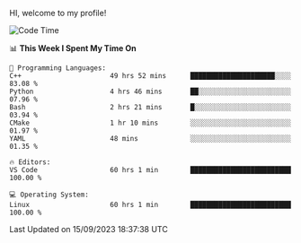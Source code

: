 HI, welcome to my profile!
<!--START_SECTION:waka-->
![Code Time](http://img.shields.io/badge/Code%20Time-1%2C423%20hrs%204%20mins-blue)

📊 **This Week I Spent My Time On** 

```text
💬 Programming Languages: 
C++                      49 hrs 52 mins      █████████████████████░░░░   83.08 % 
Python                   4 hrs 46 mins       ██░░░░░░░░░░░░░░░░░░░░░░░   07.96 % 
Bash                     2 hrs 21 mins       █░░░░░░░░░░░░░░░░░░░░░░░░   03.94 % 
CMake                    1 hr 10 mins        ░░░░░░░░░░░░░░░░░░░░░░░░░   01.97 % 
YAML                     48 mins             ░░░░░░░░░░░░░░░░░░░░░░░░░   01.35 % 

🔥 Editors: 
VS Code                  60 hrs 1 min        █████████████████████████   100.00 % 

💻 Operating System: 
Linux                    60 hrs 1 min        █████████████████████████   100.00 % 
```


 Last Updated on 15/09/2023 18:37:38 UTC
<!--END_SECTION:waka-->

